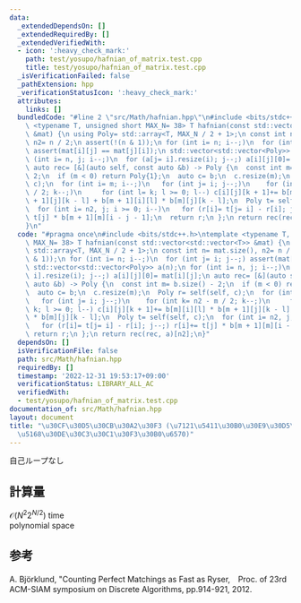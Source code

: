 ```yaml
---
data:
  _extendedDependsOn: []
  _extendedRequiredBy: []
  _extendedVerifiedWith:
  - icon: ':heavy_check_mark:'
    path: test/yosupo/hafnian_of_matrix.test.cpp
    title: test/yosupo/hafnian_of_matrix.test.cpp
  _isVerificationFailed: false
  _pathExtension: hpp
  _verificationStatusIcon: ':heavy_check_mark:'
  attributes:
    links: []
  bundledCode: "#line 2 \"src/Math/hafnian.hpp\"\n#include <bits/stdc++.h>\ntemplate\
    \ <typename T, unsigned short MAX_N= 38> T hafnian(const std::vector<std::vector<T>>\
    \ &mat) {\n using Poly= std::array<T, MAX_N / 2 + 1>;\n const int n= mat.size(),\
    \ n2= n / 2;\n assert(!(n & 1));\n for (int i= n; i--;)\n  for (int j= i; j--;)\
    \ assert(mat[i][j] == mat[j][i]);\n std::vector<std::vector<Poly>> a(n);\n for\
    \ (int i= n, j; i--;)\n  for (a[j= i].resize(i); j--;) a[i][j][0]= mat[i][j];\n\
    \ auto rec= [&](auto self, const auto &b) -> Poly {\n  const int m= b.size() -\
    \ 2;\n  if (m < 0) return Poly{1};\n  auto c= b;\n  c.resize(m);\n  Poly r= self(self,\
    \ c);\n  for (int i= m; i--;)\n   for (int j= i; j--;)\n    for (int k= n2 - m\
    \ / 2; k--;)\n     for (int l= k; l >= 0; l--) c[i][j][k + 1]+= b[m][i][l] * b[m\
    \ + 1][j][k - l] + b[m + 1][i][l] * b[m][j][k - l];\n  Poly t= self(self, c);\n\
    \  for (int i= n2, j; i >= 0; i--)\n   for (r[i]= t[j= i] - r[i]; j--;) r[i]+=\
    \ t[j] * b[m + 1][m][i - j - 1];\n  return r;\n };\n return rec(rec, a)[n2];\n\
    }\n"
  code: "#pragma once\n#include <bits/stdc++.h>\ntemplate <typename T, unsigned short\
    \ MAX_N= 38> T hafnian(const std::vector<std::vector<T>> &mat) {\n using Poly=\
    \ std::array<T, MAX_N / 2 + 1>;\n const int n= mat.size(), n2= n / 2;\n assert(!(n\
    \ & 1));\n for (int i= n; i--;)\n  for (int j= i; j--;) assert(mat[i][j] == mat[j][i]);\n\
    \ std::vector<std::vector<Poly>> a(n);\n for (int i= n, j; i--;)\n  for (a[j=\
    \ i].resize(i); j--;) a[i][j][0]= mat[i][j];\n auto rec= [&](auto self, const\
    \ auto &b) -> Poly {\n  const int m= b.size() - 2;\n  if (m < 0) return Poly{1};\n\
    \  auto c= b;\n  c.resize(m);\n  Poly r= self(self, c);\n  for (int i= m; i--;)\n\
    \   for (int j= i; j--;)\n    for (int k= n2 - m / 2; k--;)\n     for (int l=\
    \ k; l >= 0; l--) c[i][j][k + 1]+= b[m][i][l] * b[m + 1][j][k - l] + b[m + 1][i][l]\
    \ * b[m][j][k - l];\n  Poly t= self(self, c);\n  for (int i= n2, j; i >= 0; i--)\n\
    \   for (r[i]= t[j= i] - r[i]; j--;) r[i]+= t[j] * b[m + 1][m][i - j - 1];\n \
    \ return r;\n };\n return rec(rec, a)[n2];\n}"
  dependsOn: []
  isVerificationFile: false
  path: src/Math/hafnian.hpp
  requiredBy: []
  timestamp: '2022-12-31 19:53:17+09:00'
  verificationStatus: LIBRARY_ALL_AC
  verifiedWith:
  - test/yosupo/hafnian_of_matrix.test.cpp
documentation_of: src/Math/hafnian.hpp
layout: document
title: "\u30CF\u30D5\u30CB\u30A2\u30F3 (\u7121\u5411\u30B0\u30E9\u30D5\u306E\u5B8C\
  \u5168\u30DE\u30C3\u30C1\u30F3\u30B0\u6570)"
---
```

自己ループなし
## 計算量
$\mathcal{O} (N^2 2^{N/2})$ time \
polynomial space
## 参考
A. Björklund, "Counting Perfect Matchings as Fast as Ryser,　Proc. of 23rd ACM-SIAM symposium on Discrete Algorithms, pp.914-921, 2012.
